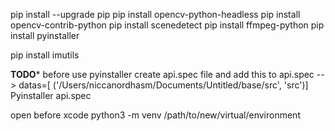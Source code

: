 pip install --upgrade pip
pip install opencv-python-headless
pip install opencv-contrib-python
pip install scenedetect
pip install ffmpeg-python
pip install pyinstaller

pip install imutils


****TODO*****
before use pyinstaller
create api.spec file and
add this to api.spec --> datas=[ ('/Users/niccanordhasm/Documents/Untitled/base/src', 'src')]
Pyinstaller api.spec 

open before xcode
python3 -m venv /path/to/new/virtual/environment